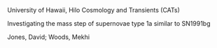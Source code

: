 University of Hawaii, Hilo Cosmology and Transients (CATs)

Investigating the mass step of supernovae type 1a similar to SN1991bg

Jones, David; Woods, Mekhi

